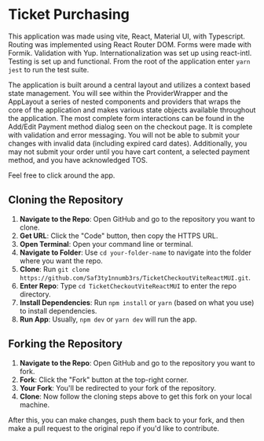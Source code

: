 # Ticket Purchasing

This application was made using vite, React, Material UI, with Typescript.
Routing was implemented using React Router DOM.
Forms were made with Formik. Validation with Yup.
Internationalization was set up using react-intl.
Testing is set up and functional. From the root of the application enter `yarn jest` to run the test suite.

The application is built around a central layout and utilizes a context based state management. You will see within the ProviderWrapper and the AppLayout a series of nested components and providers that wraps the core of the application and makes various state objects available throughout the application.
The most complete form interactions can be found in the Add/Edit Payment method dialog seen on the checkout page. It is complete with validation and error messaging. You will not be able to submit your changes with invalid data (including expired card dates). Additionally, you may not submit your order until you have cart content, a selected payment method, and you have acknowledged TOS.

Feel free to click around the app.

## Cloning the Repository

1. **Navigate to the Repo**: Open GitHub and go to the repository you want to clone.
2. **Get URL**: Click the "Code" button, then copy the HTTPS URL.
3. **Open Terminal**: Open your command line or terminal.
4. **Navigate to Folder**: Use `cd your-folder-name` to navigate into the folder where you want the repo.
5. **Clone**: Run `git clone https://github.com/Saf3ty1nnumb3rs/TicketCheckoutViteReactMUI.git`.
6. **Enter Repo**: Type `cd TicketCheckoutViteReactMUI` to enter the repo directory.
7. **Install Dependencies**: Run `npm install` or `yarn` (based on what you use) to install dependencies.
8. **Run App**: Usually, `npm dev` or `yarn dev` will run the app.

## Forking the Repository

1. **Navigate to the Repo**: Open GitHub and go to the repository you want to fork.
2. **Fork**: Click the "Fork" button at the top-right corner.
3. **Your Fork**: You'll be redirected to your fork of the repository.
4. **Clone**: Now follow the cloning steps above to get this fork on your local machine.

After this, you can make changes, push them back to your fork, and then make a pull request to the original repo if you'd like to contribute.
